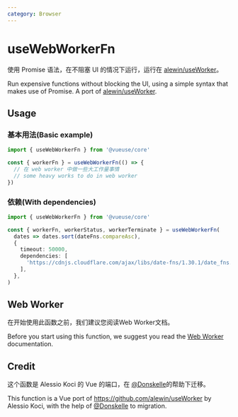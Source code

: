 ```yaml
---
category: Browser
---
```


# useWebWorkerFn

使用 Promise 语法，在不阻塞 UI 的情况下运行，运行在 [alewin/useWorker](https://github.com/alewin/useWorker)。

Run expensive functions without blocking the UI, using a simple syntax that makes use of Promise. A port of [alewin/useWorker](https://github.com/alewin/useWorker).

## Usage

### 基本用法(Basic example)

```js
import { useWebWorkerFn } from '@vueuse/core'

const { workerFn } = useWebWorkerFn(() => {
  // 在 web worker 中做一些大工作量事情
  // some heavy works to do in web worker
})
```

### 依赖(With dependencies)

```ts {7-9}
import { useWebWorkerFn } from '@vueuse/core'

const { workerFn, workerStatus, workerTerminate } = useWebWorkerFn(
  dates => dates.sort(dateFns.compareAsc),
  {
    timeout: 50000,
    dependencies: [
      'https://cdnjs.cloudflare.com/ajax/libs/date-fns/1.30.1/date_fns.js', // dateFns
    ],
  },
)
```

## Web Worker

在开始使用此函数之前，我们建议您阅读Web Worker文档。

Before you start using this function, we suggest you read the [Web Worker](https://developer.mozilla.org/en-US/docs/Web/API/Web_Workers_API/Using_web_workers) documentation.

## Credit

这个函数是 Alessio Koci 的 Vue 的端口，在 [@Donskelle](https://github.com/Donskelle)的帮助下迁移。

This function is a Vue port of https://github.com/alewin/useWorker by Alessio Koci, with the help of [@Donskelle](https://github.com/Donskelle) to migration.
